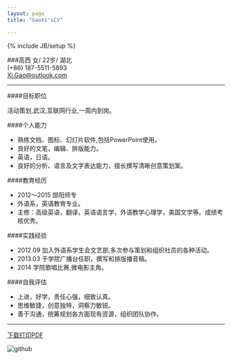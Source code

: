 ```yaml
---
layout: page
title: "GaoXi'sCV"

---
```

{% include JB/setup %}

###高西
女/ 22岁/ 湖北 		<!--照片 浅色 阳光 简约的-->  
(+86) 187-5511-5893  
<Xi.Gao@outlook.com>

---

####目标职位
<!--http://www.lagou.com/jobs/636229.html?source=pl-->活动策划,武汉,互联网行业,一周内到岗。

####个人能力
* 熟练文档、图标、幻灯片软件,包括PowerPoint使用。
* 良好的文笔，编辑、排版能力。
* 英语，日语。
* 良好的分析、语言及文字表达能力，擅长撰写清晰创意策划案。
<!--其他类似 有助于文案的技能-->

####教育经历
* 2012～2015 郧阳师专 
* 外语系，英语教育专业。
* 主修：高级英语，翻译，英语语言学，外语教学心理学，美国文学等。成绩考核优秀。

####实践经验
* 2012.09 加入外语系学生会文艺部,多次参与策划和组织社员的各种活动。 <!-- 两条 具体化 突出   列举有过哪些活动   人数 时间   难点  取得的成果 例如 “其中，五四青年节的 组织x人参与” -->
* 2013.03 于学院广播台任职，撰写和排版播音稿。  <!-- 这里列举两个主题   体现文笔能力 重点体现文案能力   文字  章节结构-->
* 2014 学院歌唱比赛,微电影主角。     <!-- 体现受欢迎 关注程度 -->


####自我评估
* 上进，好学，责任心强，细致认真。
* 思维敏捷，创意独特，洞察力敏锐。
* 善于沟通，统筹规划各方面现有资源，组织团队协作。

---


[下载打印PDF](https://raw.githubusercontent.com/DingSoung/dingsoung.github.com/master/DingSoung/GXCV.pdf)

![github](https://raw.githubusercontent.com/DingSoung/dingsoung.github.com/master/DingSoung/GXCV.png)





<!--#####爱好-->
<!--#####实习-->
